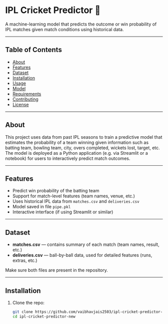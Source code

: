 # IPL Cricket Predictor 🏏

A machine-learning model that predicts the outcome or win probability of IPL matches given match conditions using historical data.

---

## Table of Contents

- [About](#about)  
- [Features](#features)  
- [Dataset](#dataset)  
- [Installation](#installation)  
- [Usage](#usage)  
- [Model](#model)  
- [Requirements](#requirements)  
- [Contributing](#contributing)  
- [License](#license)

---

## About

This project uses data from past IPL seasons to train a predictive model that estimates the probability of a team winning given information such as batting team, bowling team, city, overs completed, wickets lost, target, etc. The model is deployed as a Python application (e.g. via Streamlit or a notebook) for users to interactively predict match outcomes.

---

## Features

- Predict win probability of the batting team  
- Support for match-level features (team names, venue, etc.)  
- Uses historical IPL data from `matches.csv` and `deliveries.csv`  
- Model saved in file `pipe.pkl`  
- Interactive interface (if using Streamlit or similar)  

---

## Dataset

- **matches.csv** — contains summary of each match (team names, result, etc.)  
- **deliveries.csv** — ball-by-ball data, used for detailed features (runs, extras, etc.)  

Make sure both files are present in the repository.

---

## Installation

1. Clone the repo:
   ```bash
   git clone https://github.com/vaibhavjais2503/ipl-cricket-predictor-new.git
   cd ipl-cricket-predictor-new
